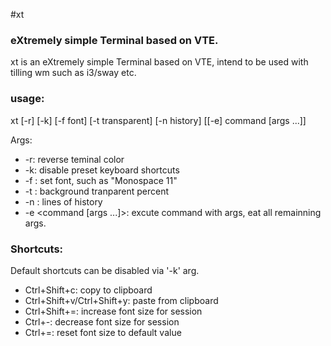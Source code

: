 #xt
### eXtremely simple Terminal based on VTE.

xt is an eXtremely simple Terminal based on VTE, intend to be used with tilling wm such as i3/sway etc.

### usage:
xt [-r] [-k] [-f font] [-t transparent] [-n history] [[-e] command [args ...]]

Args:

* -r: reverse teminal color
* -k: disable preset keyboard shortcuts
* -f <string>: set font, such as "Monospace 11"
* -t <int>: background tranparent percent
* -n <int>: lines of history
* -e <command [args ...]>: excute command with args, eat all remainning args.

### Shortcuts:
Default shortcuts can be disabled via '-k' arg.

* Ctrl+Shift+c: copy to clipboard
* Ctrl+Shift+v/Ctrl+Shift+y: paste from clipboard
* Ctrl+Shift+=: increase font size for session
* Ctrl+-: decrease font size for session
* Ctrl+=: reset font size to default value
